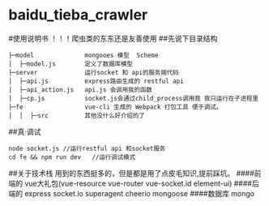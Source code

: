 # baidu_tieba_crawler

#使用说明书
！！！爬虫类的东东还是友善使用
##先说下目录结构
```
├─model              mongooes 模型  Scheme
│  ├─model.js        定义了数据库模型 
├─server             运行socket 和 api的服务端代码
│  ├─api.js          express路由生成的 restful api
│  ├─api_action.js   api.js 会调用我的函数 
│  ├─cp.js           socket.js会通过child_process调用我 我只运行在子进程里
├─fe                 vue-cli 生成的 Webpack 打包工具 便于调试。
│  │  ├─src          其他没什么好介绍的了
```
##真·调试
```
node socket.js //运行restful api 和socket服务
cd fe && npm run dev   //运行调试模式
```
##关于技术栈
用到的东西挺多的，但是都是用了点皮毛知识,提前踩坑。
####前端的
vue大礼包(vue-resource vue-router vue-socket.id element-ui)
####后端的
express socket.io superagent cheerio mongoose
####数据库
mongo
